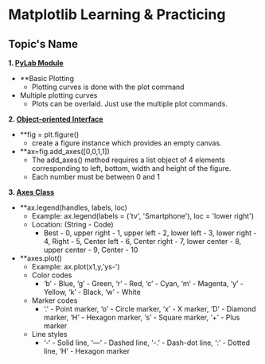 # Matplotlib Learning & Practicing

## Topic's Name 

**1. [PyLab Module](https://github.com/Kowshik890/PythonLibraries/blob/main/Matplotlib/PyLab%20Module.ipynb)**
  * **Basic Plotting
    * Plotting curves is done with the plot command
  * Multiple plotting curves
    * Plots can be overlaid. Just use the multiple plot commands.
  
**2. [Object-oriented Interface](https://github.com/Kowshik890/PythonLibraries/blob/main/Matplotlib/Object-oriented%20Interface.ipynb)**
  * **fig = plt.figure()
    * create a figure instance which provides an empty canvas.
  * **ax=fig.add_axes([0,0,1,1])
    * The add_axes() method requires a list object of 4 elements corresponding to left, bottom, width and height of the figure. 
    * Each number must be between 0 and 1
  
**3. [Axes Class](https://github.com/Kowshik890/PythonLibraries/blob/main/Matplotlib/Axes%20Class.ipynb)**
  * **ax.legend(handles, labels, loc)
    * Example: ax.legend(labels = ('tv', 'Smartphone'), loc = 'lower right')
    * Location: (String - Code)
      * Best - 0, upper right	- 1, upper left	- 2, lower left	- 3, lower right - 4, Right	- 5, Center left	- 6, Center right	- 7, lower center	- 8, upper center -	9, Center -	10
  * **axes.plot()
    * Example: ax.plot(x1,y,'ys-')
    * Color codes
      * ‘b’	- Blue, ‘g’	- Green, ‘r’ -	Red, ‘c’ -	Cyan, ‘m’ -	Magenta, ‘y’	- Yellow, ‘k’ -	Black, ‘w’ -	White
    * Marker codes
      * ‘.’	- Point marker, ‘o’ -	Circle marker, ‘x’ -	X marker, ‘D’ -	Diamond marker, ‘H’	- Hexagon marker, ‘s’ -	Square marker, ‘+’ -	Plus marker
    * Line styles
      * ‘-‘	- Solid line, ‘—‘ -	Dashed line, ‘-.’ -	Dash-dot line, ‘:’ -	Dotted line, ‘H’ -	Hexagon marker
